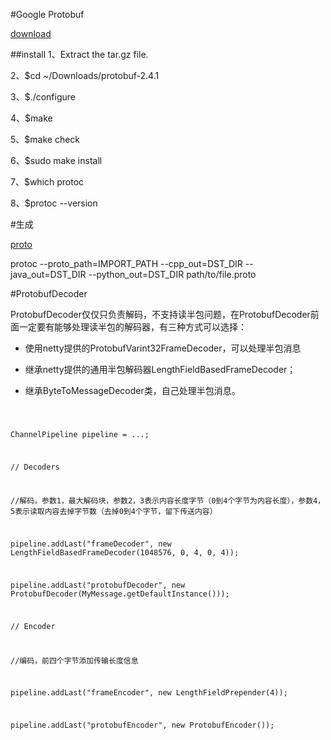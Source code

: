 #Google Protobuf

[download](https://github.com/google/protobuf/releases)


##install
1、Extract the tar.gz file.

2、$cd ~/Downloads/protobuf-2.4.1

3、$./configure

4、$make

5、$make check

6、$sudo make install

7、$which protoc

8、$protoc --version


#生成

[proto](https://developers.google.com/protocol-buffers/docs/proto)

protoc --proto_path=IMPORT_PATH --cpp_out=DST_DIR --java_out=DST_DIR --python_out=DST_DIR path/to/file.proto


#ProtobufDecoder

ProtobufDecoder仅仅只负责解码，不支持读半包问题，在ProtobufDecoder前面一定要有能够处理读半包的解码器，有三种方式可以选择：

*  使用netty提供的ProtobufVarint32FrameDecoder，可以处理半包消息

*  继承netty提供的通用半包解码器LengthFieldBasedFrameDecoder；

*  继承ByteToMessageDecoder类，自己处理半包消息。


<code>

  ChannelPipeline pipeline = ...;

 // Decoders
 
 //解码，参数1，最大解码块，参数2，3表示内容长度字节（0到4个字节为内容长度），参数4，5表示读取内容去掉字节数（去掉0到4个字节，留下传送内容）
 
 pipeline.addLast("frameDecoder",
                  new LengthFieldBasedFrameDecoder(1048576, 0, 4, 0, 4));
                  
 pipeline.addLast("protobufDecoder",
                  new ProtobufDecoder(MyMessage.getDefaultInstance()));

 // Encoder

 //编码，前四个字节添加传输长度信息
 
 pipeline.addLast("frameEncoder", new LengthFieldPrepender(4));
 
 pipeline.addLast("protobufEncoder", new ProtobufEncoder());

</code>